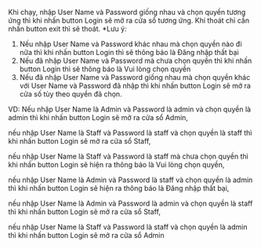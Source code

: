 Khi chạy, nhập User Name và Password giống nhau và chọn quyền tương ứng thì khi nhấn button Login sẽ mở ra cửa sổ tương ứng. Khi thoát chỉ cần nhấn button exit thì sẽ thoát.
*Lưu ý: 
1. Nếu nhập User Name và Password khác nhau mà chọn quyền nào đi nữa thì khi nhấn button Login thì sẽ thông báo là Đăng nhập thất bại
2. Nếu đã nhập User Name và Password mà chưa chọn quyền thì khi nhấn button Login thì sẽ thông báo là Vui lòng chọn quyền
3. Nếu đã nhập User Name và Password giống nhau mà chọn quyền khác với User Name và Password đã nhập thì khi nhấn button Login sẽ mở ra cửa số tùy theo quyền đã chọn.

VD: Nếu nhập User Name là Admin và Password là admin và chọn quyền là admin thì khi nhấn button Login sẽ mở ra cửa sổ Admin,

nếu nhập User Name là Staff và Password là staff và chọn quyền là staff thì khi nhấn button Login sẽ mở ra cửa sổ Staff,

nếu nhập User Name là Staff và Password là staff mà chưa chọn quyền thì khi nhấn button Login sẽ hiện ra thông báo là Vui lòng chọn quyền,

nếu nhập User Name là Admin và Password là staff và chọn quyền là admin thì khi nhấn button Login sẽ hiện ra thông báo là Đăng nhập thất bại,

nếu nhập User Name là Admin và Password là admin và chọn quyền là staff thì khi nhấn button Login sẽ mở ra cửa sổ Staff,

nếu nhập User Name là Staff và Password là staff và chọn quyền là admin thì khi nhấn button Login sẽ mở ra cửa sổ Admin
